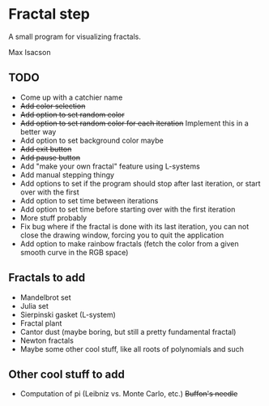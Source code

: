 Fractal step
============

A small program for visualizing fractals.

Max Isacson

TODO
----
- Come up with a catchier name
- ~~Add color selection~~
- ~~Add option to set random color~~
- ~~Add option to set random color for each iteration~~ Implement this in a better way
- Add option to set background color maybe
- ~~Add exit button~~
- ~~Add pause button~~
- Add "make your own fractal" feature using L-systems
- Add manual stepping thingy
- Add options to set if the program should stop after last iteration, or start over with the first
- Add option to set time between iterations
- Add option to set time before starting over with the first iteration
- More stuff probably
- Fix bug where if the fractal is done with its last iteration, you can not close the drawing window, forcing you to quit the application
- Add option to make rainbow fractals (fetch the color from a given smooth curve in the RGB space)

Fractals to add
---------------

- Mandelbrot set
- Julia set
- Sierpinski gasket (L-system)
- Fractal plant
- Cantor dust (maybe boring, but still a pretty fundamental fractal)
- Newton fractals
- Maybe some other cool stuff, like all roots of polynomials and such

Other cool stuff to add
-----------------------

- Computation of pi (Leibniz vs. Monte Carlo, etc.) ~~Buffon's needle~~
